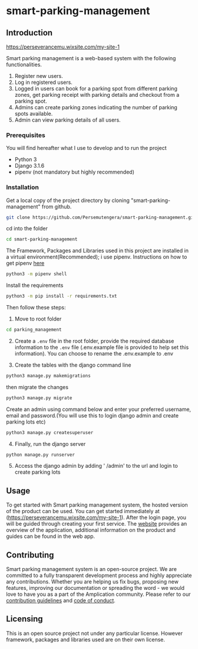 # smart-parking-management

## Introduction 

https://perseverancemu.wixsite.com/my-site-1

Smart parking management is a web-based system with the following functionalities.
1. Register new users.
2. Log in registered users.
3. Logged in users can book for a parking spot from different parking zones, get parking receipt with parking details and checkout from a parking spot.
4. Admins can create parking zones indicating the number of parking spots available.
5. Admin can view parking details of all users.

### Prerequisites
You will find hereafter what I use to develop and to run the project
* Python 3
* Django 3.1.6
* pipenv (not mandatory but highly recommended)

### Installation

Get a local copy of the project directory by cloning "smart-parking-management" from github.

```bash
git clone https://github.com/Persemutengera/smart-parking-management.git
```

cd into the folder

```bash
cd smart-parking-management
```

The Framework, Packages and Libraries used in this project are installed in a virtual environment(Recommended); i use pipenv. Instructions on how to get pipenv [here](https://pypi.org/project/pipenv/)

```bash
python3 -m pipenv shell
```

Install the requirements

```bash
python3 -m pip install -r requirements.txt
```

Then follow these steps:
1. Move to root folder 

```bash
cd parking_management
```
2. Create a `.env` file in the root folder, provide the required database information  to the `.env` file (.env.example file is provided to help set this information). You can choose to rename the .env.example to .env

3. Create the tables with the django command line

```bash
python3 manage.py makemigrations
```
then migrate the changes
 
```bash
python3 manage.py migrate
```

Create an admin using command below and enter your preferred username, email and password.(You will use this to login django admin and create parking lots etc)
 
```bash
python3 manage.py createsuperuser
```


4. Finally, run the django server

```bash
python manage.py runserver
```

5. Access the django admin by adding ' /admin' to the url and login to create parking lots

## Usage

To get started with Smart parking management system, the hosted version of the product can be used. You can get started immediately at (https://perseverancemu.wixsite.com/my-site-1). After the login page, you will be guided through creating your first service. The [website](https://perseverancemu.wixsite.com/my-site-1) provides an overview of the application, additional information on the product and guides can be found in the web app.

## Contributing

Smart parking management system is an open-source project. We are committed to a fully transparent development process and highly appreciate any contributions. Whether you are helping us fix bugs, proposing new features, improving our documentation or spreading the word - we would love to have you as a part of the Amplication community. Please refer to our [contribution guidelines](./CONTRIBUTING.md) and [code of conduct](./CODE_OF_CONDUCT.md).

## Licensing

This is an open source project not under any particular license.
However framework, packages and libraries used are on their own license.



   
